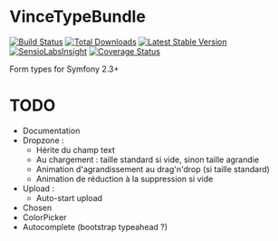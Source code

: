 VinceTypeBundle
==============

[![Build Status](https://travis-ci.org/vincentchalamon/VinceTypeBundle.png?branch=1.0.1)](https://travis-ci.org/vincentchalamon/VinceTypeBundle)
[![Total Downloads](https://poser.pugx.org/vince/type-bundle/downloads.png)](https://packagist.org/packages/vince/type-bundle)
[![Latest Stable Version](https://poser.pugx.org/vince/type-bundle/v/stable.png)](https://packagist.org/packages/vince/type-bundle)
[![SensioLabsInsight](https://insight.sensiolabs.com/projects/a823557f-3175-4103-a737-0a8f771b1a64/mini.png)](https://insight.sensiolabs.com/projects/a823557f-3175-4103-a737-0a8f771b1a64)
[![Coverage Status](https://coveralls.io/repos/vincentchalamon/VinceTypeBundle/badge.png)](https://coveralls.io/r/vincentchalamon/VinceTypeBundle)

Form types for Symfony 2.3+

TODO
====

* Documentation
* Dropzone :
    * Hérite du champ text
    * Au chargement : taille standard si vide, sinon taille agrandie
    * Animation d'agrandissement au drag'n'drop (si taille standard)
    * Animation de réduction à la suppression si vide
* Upload :
    * Auto-start upload
* Chosen
* ColorPicker
* Autocomplete (bootstrap typeahead ?)
